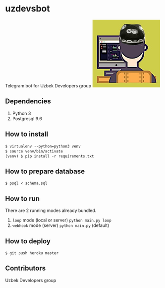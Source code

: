 # uzdevsbot
Telegram bot for Uzbek Developers group
![alt text](./logo.png "UzDevsBot")

## Dependencies
1. Python 3
2. Postgresql 9.6

## How to install
```shell
$ virtualenv --python=python3 venv
$ source venv/bin/activate
(venv) $ pip install -r requirements.txt
```

## How to prepare database
```shell
$ psql < schema.sql
```

## How to run
There are 2 running modes already bundled.
1. `loop` mode (local or server) `python main.py loop`
2. `webhook` mode (server) `python main.py` (default)

## How to deploy
```shell
$ git push heroku master
```

## Contributors
Uzbek Developers group
